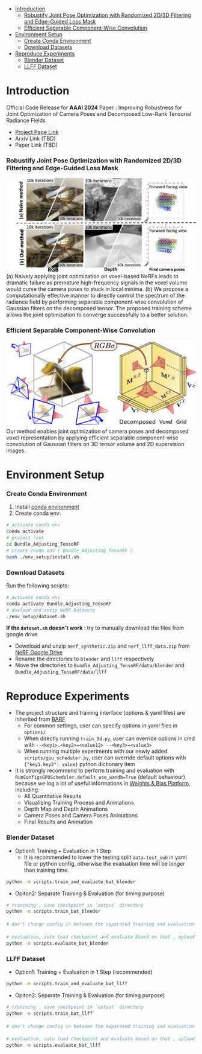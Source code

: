   - [Introduction](#sec-1)
      - [Robustify Joint Pose Optimization with Randomized 2D/3D Filtering and Edge-Guided Loss Mask](#sec-1-0-1)
      - [Efficient Separable Component-Wise Convolution](#sec-1-0-2)
  - [Environment Setup](#sec-2)
      - [Create Conda Environment](#sec-2-0-1)
      - [Download Datasets](#sec-2-0-2)
  - [Reproduce Experiments](#sec-3)
      - [Blender Dataset](#sec-3-0-1)
      - [LLFF Dataset](#sec-3-0-2)

# Introduction<a id="sec-1"></a>

Official Code Release for **AAAI 2024** Paper : Improving Robustness for Joint Optimization of Camera Poses and Decomposed Low-Rank Tensorial Radiance Fields

-   [Project Page Link](https://alex04072000.github.io/Joint-TensoRF/)
-   Arxiv Link (TBD)
-   Paper Link (TBD)

### Robustify Joint Pose Optimization with Randomized 2D/3D Filtering and Edge-Guided Loss Mask<a id="sec-1-0-1"></a>

![img](compare.jpg) (a) Naively applying joint optimization on voxel-based NeRFs leads to dramatic failure as premature high-frequency signals in the voxel volume would curse the camera poses to stuck in local minima. (b) We propose a computationally effective manner to directly control the spectrum of the radiance field by performing separable component-wise convolution of Gaussian filters on the decomposed tensor. The proposed training scheme allows the joint optimization to converge successfully to a better solution.

### Efficient Separable Component-Wise Convolution<a id="sec-1-0-2"></a>

![img](teaser.jpg) Our method enables joint optimization of camera poses and decomposed voxel representation by applying efficient separable component-wise convolution of Gaussian filters on 3D tensor volume and 2D supervision images.

# Environment Setup<a id="sec-2"></a>

### Create Conda Environment<a id="sec-2-0-1"></a>

1.  Install [conda environment](https://docs.conda.io/projects/conda/en/latest/user-guide/install/index.html)
2.  Create conda env:

```bash
# activate conda env
conda activate
# project root
cd Bundle_Adjusting_TensoRF
# create conda env ( Bundle_Adjusting_TensoRF )
bash ./env_setup/install.sh
```

### Download Datasets<a id="sec-2-0-2"></a>

Run the following scripts:

```bash
# activate conda env
conda activate Bundle_Adjusting_TensoRF
# dowload and unzip NeRF Datasets
./env_setup/dataset.sh
```

**If the `dataset.sh` doesn't work** : try to manually download the files from google drive

-   Download and unzip `nerf_synthetic.zip` and `nerf_llff_data.zip` from [NeRF Google Drive](https://drive.google.com/drive/folders/128yBriW1IG_3NJ5Rp7APSTZsJqdJdfc1)
-   Rename the directories to `blender` and `llff` respectively
-   Move the directories to `Bundle_Adjusting_TensoRF/data/blender` and `Bundle_Adjusting_TensoRF/data/llff`

# Reproduce Experiments<a id="sec-3"></a>

-   The project structure and training interface (options & yaml files) are inherited from [BARF](https://github.com/chenhsuanlin/bundle-adjusting-NeRF)
    -   For common settings, user can specify options in yaml files in `options/`
    -   When directly running `train_3d.py`, user can override options in cmd with `--<key1>.<key2>=<value12> --<key3>=<value3>`
    -   When running multiple experiments with our newly added `scripts/gpu_scheduler.py`, user can override default options with `{"key1.key2": value}` python dictionary item
-   It is strongly recommend to perform training and evaluation with `RunConfigsGPUScheduler.default_use_wandb=True` (default behaviour) because we log a lot of useful informations in [Weights & Bias Platform](https://wandb.ai/site), including:
    -   All Quantitative Results
    -   Visualizing Training Process and Animations
    -   Depth Map and Depth Animations
    -   Camera Poses and Camera Poses Animations
    -   Final Results and Animation

### Blender Dataset<a id="sec-3-0-1"></a>

-   Option1: Training + Evaluation in 1 Step
    -   It is recommended to lower the testing split `data.test_sub` in yaml file or python config, otherwise the evaluation time will be longer than training time.

```bash
python -m scripts.train_and_evaluate_bat_blender
```

-   Opiton2: Separate Training & Evaluation (for timing purpose)

```bash
# tranining , save checkpoint in `output` directory 
python -m scripts.train_bat_blender

# don't change config in between the separated training and evaluation

# evaluation, auto load checkpoint and evaluate based on that , upload evaluation results to wandb as a separate run
python -m scripts.evaluate_bat_blender
```

### LLFF Dataset<a id="sec-3-0-2"></a>

-   Option1: Training + Evaluation in 1 Step (recommended)

```bash
python -m scripts.train_and_evaluate_bat_llff
```

-   Opiton2: Separate Training & Evaluation (for timing purpose)

```bash
# tranining , save checkpoint in `output` directory 
python -m scripts.train_bat_llff

# don't change config in between the separated training and evaluation

# evaluation, auto load checkpoint and evaluate based on that , upload evaluation results to wandb as a separate run
python -m scripts.evaluate_bat_llff
```

